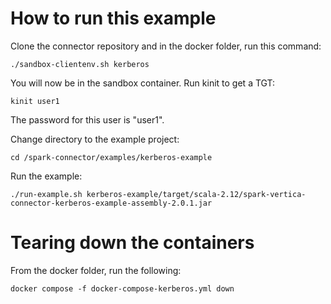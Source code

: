 # How to run this example

Clone the connector repository and in the docker folder, run this command:
```
./sandbox-clientenv.sh kerberos
```

You will now be in the sandbox container. Run kinit to get a TGT:
```
kinit user1
```

The password for this user is "user1".

Change directory to the example project:
```
cd /spark-connector/examples/kerberos-example
```

Run the example:
```
./run-example.sh kerberos-example/target/scala-2.12/spark-vertica-connector-kerberos-example-assembly-2.0.1.jar
``` 

# Tearing down the containers

From the docker folder, run the following:
```
docker compose -f docker-compose-kerberos.yml down
```